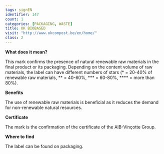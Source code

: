```yaml
---
tags: signEN
identifier: 147
count: 1
categories: [PACKAGING, WASTE]
title: OK BIOBASED
visit: "http://www.okcompost.be/en/home/"
class: 2
---
```

**What does it mean?**

This mark confirms the presence of natural renewable raw materials in the final product or its packaging. Depending on the content volume of raw materials, the label can have different numbers of stars (* = 20-40% of renewable raw materials, ** = 40-60%, *** = 60-80%, **** = more than 80%).

**Benefits**

The use of renewable raw materials is beneficial as it reduces the demand for non-renewable natural resources.

**Certificate**

The mark is the confirmation of the certificate of the AIB-Vinçotte Group.

**Where to find**

The label can be found on packaging.